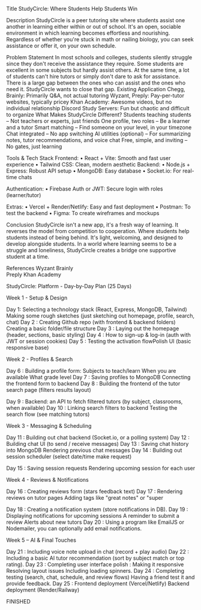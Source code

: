 Title
StudyCircle: Where Students Help Students Win

Description
StudyCircle is a peer tutoring site where students assist one another in learning either within or out of school. It's an open, sociable environment in which learning becomes effortless and nourishing. 
Regardless of whether you're stuck in math or nailing biology, you can seek assistance or offer it, on your own schedule.

Problem Statement
In most schools and colleges, students silently struggle since they don't receive the assistance they require. Some students are excellent in some subjects but hardly assist others. At the same time, a lot of students can't hire tutors or simply don't dare to ask for assistance. There is a large gap between the ones who can assist and the ones who need it.
StudyCircle wants to close that gap.
Existing Application
 Chegg, Brainly: Primarily Q&A, not actual tutoring 
 Wyzant, Preply: Pay-per-tutor websites, typically pricey
 Khan Academy: Awesome videos, but no individual relationship
 Discord Study Servers: Fun but chaotic and difficult to organize
What Makes StudyCircle Different?
Students teaching students – Not teachers or experts, just friends
One profile, two roles – Be a learner and a tutor
Smart matching – Find someone on your level, in your timezone
Chat integrated – No app switching
AI utilities (optional) – For summarizing notes, tutor recommendations, and voice chat
Free, simple, and inviting – No gates, just learning
 
Tools & Tech Stack
Frontend:
• React + Vite: Smooth and fast user experience
• Tailwind CSS: Clean, modern aesthetic
Backend:
• Node.js + Express: Robust API setup
• MongoDB: Easy database
• Socket.io: For real-time chats
 
Authentication:
• Firebase Auth or JWT: Secure login with roles (learner/tutor)
 
Extras:
• Vercel + Render/Netlify: Easy and fast deployment
• Postman: To test the backend
• Figma: To create wireframes and mockups

Conclusion
StudyCircle isn't a new app, it's a fresh way of learning. It reverses the model from competition to cooperation. Where students help students instead of being behind. It's light, welcoming, and designed to develop alongside students. In a world where learning seems to be a struggle and loneliness, StudyCircle creates a bridge one supportive student at a time.

References
Wyzant 
Brainly  
Preply 
Khan Academy 



StudyCircle: Platform - Day-by-Day Plan (25 Days)

Week 1 - Setup & Design   

Day 1: 
Selecting a technology stack (React, Express, MongoDB, Tailwind)
Making some rough sketches (just sketching out homepage, profile, search, chat)
Day 2 : 
Creating Github repo (with frontend & backend folders)
Creating a basic folder/file structure
Day 3 : 
Laying out the homepage (header, sections, basic styling)
Day 4 :
How to sign-up & log-in (auth with JWT or session cookies)
Day 5 : 
Testing the activation flowPolish UI (basic responsive base)

Week 2 - Profiles & Search

Day 6 : 
Building a profile form:
Subjects to teach/learn
When you are available
What grade level
Day 7 : 
Saving profiles to MongoDB
Connecting the frontend form to backend
Day 8 : 
Building the frontend of the tutor search page (filters results layout)

Day 9 : 
Backend: an API to fetch filtered tutors (by subject, classrooms, when available)
Day 10 : 
Linking search filters to backend
Testing the search flow (see matching tutors)

Week 3 - Messaging & Scheduling

Day 11 : 
Building out chat backend (Socket.io, or a polling system)
Day 12 : 
Building chat UI (to send / receive messages)
Day 13 : 
Saving chat history into MongoDB
Rendering previous chat messages
Day 14 :
Building out session scheduler (select date/time make request)

Day 15 : 
Saving session requests
Rendering upcoming session for each user

Week 4 - Reviews & Notifications

Day 16 : 
Creating reviews form (stars feedback text)
Day 17 : 
Rendering reviews on tutor pages
Adding tags like "great notes" or "super


Day 18 : 
Creating a notification system (store notifications in DB).
Day 19 : 
Displaying notifications for upcoming sessions
A reminder to submit a review
Alerts about new tutors
Day 20 : 
Using a program like EmailJS or Nodemailer, you can optionally add email notifications.

Week 5 – AI & Final Touches

Day 21 : 
Including voice note upload in chat (record + play audio)
Day 22 : 
Including a basic AI tutor recommendation (sort by subject match or top rating).
Day 23 : 
Completing user interface polish : 
Making it responsive
Resolving layout issues
Including loading spinners.
Day 24 : 
Completing testing (search, chat, schedule, and review flows)
Having a friend test it and provide feedback.
Day 25 : 
Frontend deployment (Vercel/Netlify)
Backend deployment (Render/Railway) 

FINISHED

